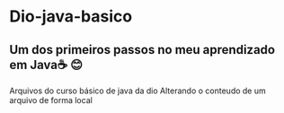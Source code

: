 # Dio-java-basico
## Um dos primeiros passos no meu aprendizado em Java☕ 😊
Arquivos do curso básico de java da dio
Alterando o conteudo de um arquivo de forma local
